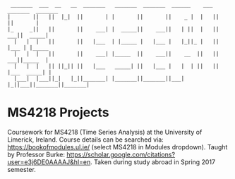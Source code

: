 ```
 _______  ___  __   __  _______   _______  _______  ______    ___  _______  _______ 
|       ||   ||  |_|  ||       | |       ||       ||    _ |  |   ||       ||       |
|_     _||   ||       ||    ___| |  _____||    ___||   | ||  |   ||    ___||  _____|
  |   |  |   ||       ||   |___  | |_____ |   |___ |   |_||_ |   ||   |___ | |_____ 
  |   |  |   ||       ||    ___| |_____  ||    ___||    __  ||   ||    ___||_____  |
  |   |  |   || ||_|| ||   |___   _____| ||   |___ |   |  | ||   ||   |___  _____| |
  |___|  |___||_|   |_||_______| |_______||_______||___|  |_||___||_______||_______|

```

# MS4218 Projects

Coursework for MS4218 (Time Series Analysis) at the University of Limerick, Ireland. Course details can be searched via: https://bookofmodules.ul.ie/ (select MS4218 in Modules dropdown). Taught by Professor Burke: https://scholar.google.com/citations?user=e3j6DE0AAAAJ&hl=en. Taken during study abroad in Spring 2017 semester.
